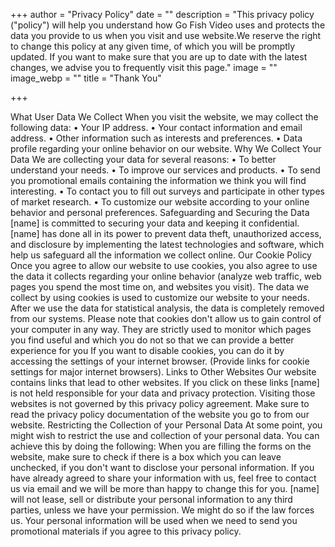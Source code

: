+++
author = "Privacy Policy"
date = ""
description = "This privacy policy ("policy") will help you understand how Go Fish Video uses and protects the data you provide to us when you visit and use website.We reserve the right to change this policy at any given time, of which you will be promptly updated. If you want to make sure that you are up to date with the latest changes, we advise you to frequently visit this page."
image = ""
image_webp = ""
title = "Thank You"

+++

What User Data We Collect
When you visit the website, we may collect the following data:
• Your IP address.
• Your contact information and email address.
• Other information such as interests and preferences.
• Data profile regarding your online behavior on our website.
Why We Collect Your Data
We are collecting your data for several reasons:
• To better understand your needs.
• To improve our services and products.
• To send you promotional emails containing the information we think you will find 
interesting.
• To contact you to fill out surveys and participate in other types of market research.
• To customize our website according to your online behavior and personal preferences.
Safeguarding and Securing the Data
[name] is committed to securing your data and keeping it confidential. [name] has done all in its 
power to prevent data theft, unauthorized access, and disclosure by implementing the latest 
technologies and software, which help us safeguard all the information we collect online.
Our Cookie Policy
Once you agree to allow our website to use cookies, you also agree to use the data it collects 
regarding your online behavior (analyze web traffic, web pages you spend the most time on, 
and websites you visit).
The data we collect by using cookies is used to customize our website to your needs. After we 
use the data for statistical analysis, the data is completely removed from our systems.
Please note that cookies don't allow us to gain control of your computer in any way. They are 
strictly used to monitor which pages you find useful and which you do not so that we can 
provide a better experience for you
If you want to disable cookies, you can do it by accessing the settings of your internet browser. 
(Provide links for cookie settings for major internet browsers).
Links to Other Websites
Our website contains links that lead to other websites. If you click on these links [name] is not 
held responsible for your data and privacy protection. Visiting those websites is not governed by 
this privacy policy agreement. Make sure to read the privacy policy documentation of the 
website you go to from our website.
Restricting the Collection of your Personal Data
At some point, you might wish to restrict the use and collection of your personal data. You can 
achieve this by doing the following:
When you are filling the forms on the website, make sure to check if there is a box which you 
can leave unchecked, if you don't want to disclose your personal information.
If you have already agreed to share your information with us, feel free to contact us via email 
and we will be more than happy to change this for you.
[name] will not lease, sell or distribute your personal information to any third parties, unless we 
have your permission. We might do so if the law forces us. Your personal information will be 
used when we need to send you promotional materials if you agree to this privacy policy.
